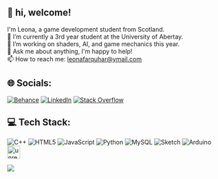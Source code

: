 ## 🎀 hi, welcome!<br>
I'm Leona, a game development student from Scotland.<br>
🌱 I’m currently a 3rd year student at the University of Abertay.<br>
🌺 I’m working on shaders, AI, and game mechanics this year.<br>
💬 Ask me about anything, I'm happy to help! <br>
📫 How to reach me: leonafarquhar@ymail.com

## 🌐 Socials:
[![Behance](https://img.shields.io/badge/Behance-1769ff?logo=behance&logoColor=white)](https://behance.net/leonafarquhar) [![LinkedIn](https://img.shields.io/badge/LinkedIn-%230077B5.svg?logo=linkedin&logoColor=white)](https://linkedin.com/in/leona-farquhar-7924232b7) [![Stack Overflow](https://img.shields.io/badge/-Stackoverflow-FE7A16?logo=stack-overflow&logoColor=white)](https://stackoverflow.com/users/leonafq) 

## 💻 Tech Stack:
![C++](https://img.shields.io/badge/c++-%2300599C.svg?style=for-the-badge&logo=c%2B%2B&logoColor=white) ![HTML5](https://img.shields.io/badge/html5-%23E34F26.svg?style=for-the-badge&logo=html5&logoColor=white) ![JavaScript](https://img.shields.io/badge/javascript-%23323330.svg?style=for-the-badge&logo=javascript&logoColor=%23F7DF1E) ![Python](https://img.shields.io/badge/python-3670A0?style=for-the-badge&logo=python&logoColor=ffdd54) ![MySQL](https://img.shields.io/badge/mysql-%2300000f.svg?style=for-the-badge&logo=mysql&logoColor=white) ![Sketch](https://img.shields.io/badge/Sketch-FFB387?style=for-the-badge&logo=sketch&logoColor=black) ![Arduino](https://img.shields.io/badge/-Arduino-00979D?style=for-the-badge&logo=Arduino&logoColor=white)
<a href="https://unrealengine.com/" target="_blank" rel="noreferrer"> <img src="https://raw.githubusercontent.com/kenangundogan/fontisto/036b7eca71aab1bef8e6a0518f7329f13ed62f6b/icons/svg/brand/unreal-engine.svg" alt="unreal" width="30" height="30"/> </a> </p>

[![](https://visitcount.itsvg.in/api?id=leofq&icon=0&color=10)](https://visitcount.itsvg.in)

<!-- Proudly created with GPRM ( https://gprm.itsvg.in ) -->
